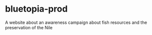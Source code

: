 # bluetopia-prod
A website about an awareness campaign about fish resources and the preservation of the Nile 
